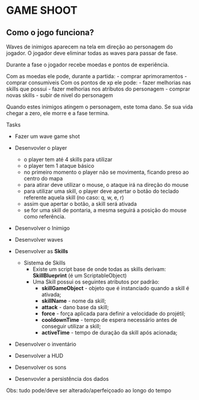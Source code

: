 # GAME SHOOT

## Como o jogo funciona?

Waves de inimigos aparecem na tela em direção ao personagem do jogador.
O jogador deve eliminar todas as waves para passar de fase.

Durante a fase o jogador recebe moedas e pontos de experiência.

Com as moedas ele pode, durante a partida:
    - comprar aprimoramentos
    - comprar consumiveis
Com os pontos de xp ele pode:
    - fazer melhorias nas skills que possui
    - fazer melhorias nos atributos do personagem
    - comprar novas skills
    - subir de nivel do personagem

Quando estes inimigos atingem o personagem, este toma dano.
Se sua vida chegar a zero, ele morre e a fase termina.


Tasks

 - Fazer um wave game shot
 - Desenvovler o player
    - o player tem até 4 skills para utilizar
    - o player tem 1 ataque básico
    - no primeiro momento o player não se movimenta, ficando preso ao centro do mapa
    - para atirar deve utilizar o mouse, o ataque irá na direção do mouse
    - para utilizar uma skill, o player deve apertar o botão do teclado referente aquela skill (no caso: q, w, e, r)
    - assim que apertar o botão, a skill será ativada
    - se for uma skill de pontaria, a mesma seguirá a posição do mouse como referência.

 - Desenvolver o Inimigo
 - Desenvolver waves
 - Desenvolver as **Skills**
    - Sistema de Skills
        - Existe um script base de onde todas as skills derivam: **SkillBlueprint** (é um ScriptableObject)
        - Uma Skill possui os seguintes atributos por padrão:
            - **skillGameObject** - objeto que é instanciado quando a skill é ativada;
            - **skillName** - nome da skill;
            - **attack** - dano base da skill;
            - **force** - força aplicada para definir a velocidade do projétil;
            - **cooldownTime** - tempo de espera necessário antes de conseguir utilizar a skill;
            - **activeTime** - tempo de duração da skill após acionada;


 - Desenvolver o inventário
 - Desenvolver a HUD
 - Desenvolver os sons
 - Desenvovler a persistência dos dados

Obs: tudo pode/deve ser alterado/aperfeiçoado ao longo do tempo